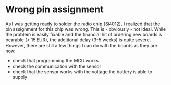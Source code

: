 # Wrong pin assignment

As I was getting ready to solder the radio chip (Si4012), I realized that the pin assignment for this chip was wrong.
This is - obviously - not ideal.
While the problem is easily fixable and the financial hit of ordering new boards is bearable (< 15 EUR), the additional delay (3-5 weeks) is quite severe.
However, there are still a few things I can do with the boards as they are now:

  * check that programming the MCU works
  * check the communication with the sensor
  * check that the sensor works with the voltage the battery is able to supply
